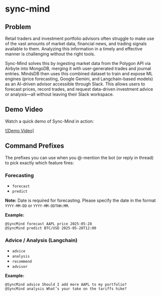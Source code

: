 # sync-mind

## Problem

Retail traders and investment portfolio advisors often struggle to make use of the vast amounts of market data, financial news, and trading signals available to them.
Analyzing this information in a timely and effective manner is challenging without the right tools.

Sync-Mind solves this by ingesting market data from the Polygon API via Airbyte into MongoDB, merging it with user-generated trades and journal entries.
MindsDB then uses this combined dataset to train and expose ML engines (price forecasting, Google Gemini, and Langchain-based models) as an AI-driven advisor accessible through Slack.
This allows users to forecast prices, record trades, and request data-driven investment advice or analysis—all without leaving their Slack workspace.

## Demo Video

Watch a quick demo of Sync-Mind in action:

[![Demo Video]](https://www.loom.com/share/e79782b86dfa4aaea0f903c878b50320?sid=2c26a49b-845a-475c-8f14-38e1b057c8f8)


## Command Prefixes

The prefixes you can use when you @-mention the bot (or reply in thread) to pick exactly which feature fires:

### Forecasting
- `forecast`
- `predict`

**Note:** Date is required for forecasting. Please specify the date in the format `YYYY-MM-DD` or `YYYY-MM-DDTHH:MM`.

**Example:**
```text
@SyncMind forecast AAPL price 2025-05-28
@SyncMind predict BTC/USD 2025-05-28T12:00
```

### Advice / Analysis (Langchain)
- `advice`
- `analysis`
- `recommend`
- `advisor`

**Example:**
```text
@SyncMind advice Should I add more AAPL to my portfolio?
@SyncMind analysis What’s your take on the tariffs hike?
```
